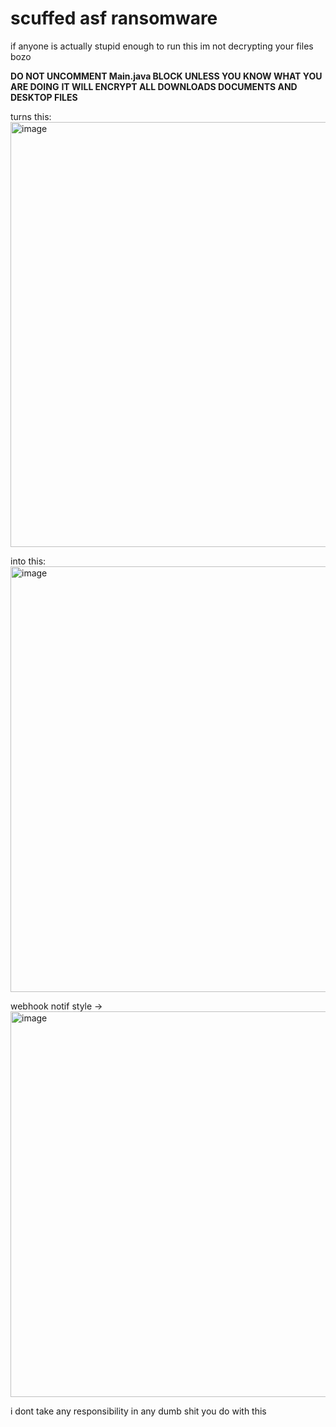 # scuffed asf ransomware
if anyone is actually stupid enough to run this im not decrypting your files bozo

**DO NOT UNCOMMENT Main.java BLOCK UNLESS YOU KNOW WHAT YOU ARE DOING**
**IT WILL ENCRYPT ALL DOWNLOADS DOCUMENTS AND DESKTOP FILES**

turns this: <img width="680" alt="image" src="https://user-images.githubusercontent.com/107413987/192915907-bf8c2374-0b23-40bc-834b-7738917bef5e.png">

into this:<img width="681" alt="image" src="https://user-images.githubusercontent.com/107413987/192916178-ed90a5b7-eaa3-451a-8df5-fdb32bb66930.png">



webhook notif style ->
<img width="617" alt="image" src="https://user-images.githubusercontent.com/107413987/192915350-b7d05721-6aef-4eb2-b467-f2ea54fee4ec.png">

i dont take any responsibility in any dumb shit you do with this


